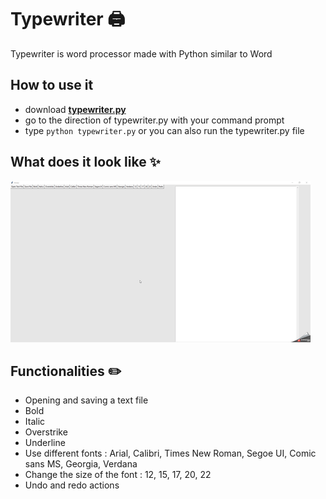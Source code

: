# Typewriter 🖨️
Typewriter is word processor made with Python similar to Word

## How to use it

- download [**typewriter.py**](https://github.com/ssantoshp/Pencil)
- go to the direction of typewriter.py with your command prompt
- type ```python typewriter.py``` or you can also run the typewriter.py file

## What does it look like ✨

![](pencil.gif)

## Functionalities ✏️

- Opening and saving a text file
- Bold
- Italic
- Overstrike
- Underline
- Use different fonts : Arial, Calibri, Times New Roman, Segoe UI, Comic sans MS, Georgia, Verdana
- Change the size of the font : 12, 15, 17, 20, 22
- Undo and redo actions
